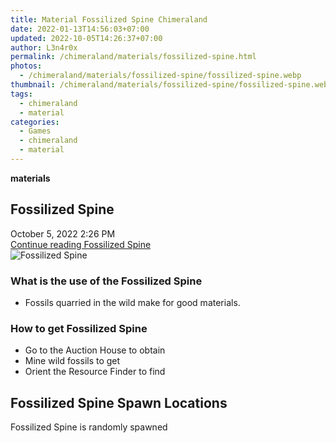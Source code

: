 ```yaml
---
title: Material Fossilized Spine Chimeraland
date: 2022-01-13T14:56:03+07:00
updated: 2022-10-05T14:26:37+07:00
author: L3n4r0x
permalink: /chimeraland/materials/fossilized-spine.html
photos:
  - /chimeraland/materials/fossilized-spine/fossilized-spine.webp
thumbnail: /chimeraland/materials/fossilized-spine/fossilized-spine.webp
tags:
  - chimeraland
  - material
categories:
  - Games
  - chimeraland
  - material
---
```


<link
  rel="stylesheet"
  href="https://rawcdn.githack.com/dimaslanjaka/Web-Manajemen/870a349/css/bootstrap-5-3-0-alpha3-wrapper.css"
/>
<section id="bootstrap-wrapper">
  <div data-bs-theme="dark">
    <div
      class="row g-0 border rounded overflow-hidden flex-md-row mb-4 shadow-sm position-relative bg-dark text-light"
    >
      <div class="col p-4 d-flex flex-column position-static">
        <strong class="d-inline-block mb-2 text-success">materials</strong>
        <h2 class="mb-0">Fossilized Spine</h2>
        <div class="mb-1 text-muted">October 5, 2022 2:26 PM</div>
        <a
          href="/chimeraland/materials/fossilized-spine.html"
          class="stretched-link d-none text-primary"
          >Continue reading Fossilized Spine</a
        >
      </div>
      <div class="col-auto d-none d-md-block d-lg-block">
        <img
          src="https://www.webmanajemen.com/chimeraland/materials/fossilized-spine/fossilized-spine.webp"
          alt="Fossilized Spine"
        />
      </div>
    </div>
    <div class="row">
      <div class="col-lg-6 col-12 mb-2">
        <div class="card">
          <div class="card-body">
            <h3 class="card-title">What is the use of the Fossilized Spine</h3>
            <div class="card-text">
              <ul>
                <li>Fossils quarried in the wild make for good materials.</li>
              </ul>
            </div>
          </div>
        </div>
      </div>
      <div class="col-lg-6 col-12 mb-2">
        <div class="card">
          <div class="card-body">
            <h3 class="card-title">How to get Fossilized Spine</h3>
            <div class="card-text">
              <ul>
                <li>Go to the Auction House to obtain</li>
                <li>Mine wild fossils to get</li>
                <li>Orient the Resource Finder to find</li>
              </ul>
            </div>
          </div>
        </div>
      </div>
      <div class="col-12 mb-2">
        <h2>Fossilized Spine Spawn Locations</h2>
        <p>Fossilized Spine is randomly spawned</p>
      </div>
    </div>
  </div>
</section>